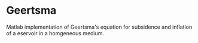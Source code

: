 # Geertsma
Matlab implementation of Geertsma's equation for subsidence and inflation of a eservoir in a homgeneous medium.
